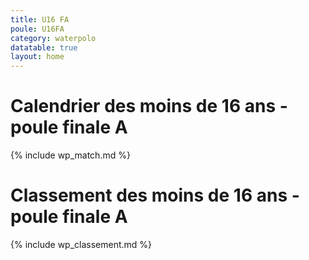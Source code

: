```yaml
---
title: U16 FA
poule: U16FA
category: waterpolo
datatable: true
layout: home
---
```


# Calendrier des moins de 16 ans - poule finale A

{% include wp_match.md %}

# Classement des moins de 16 ans - poule finale A

{% include wp_classement.md %}